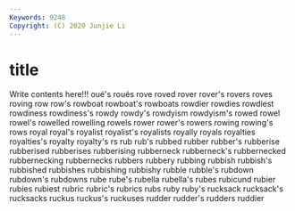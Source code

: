 ```yaml
---
Keywords: 9248
Copyright: (C) 2020 Junjie Li
---
```


# title

Write contents here!!!
oué's 
roués 
rove 
roved 
rover 
rover's 
rovers 
roves 
roving
row 
row's 
rowboat 
rowboat's 
rowboats 
rowdier 
rowdies 
rowdiest 
rowdiness 
rowdiness's
rowdy 
rowdy's 
rowdyism 
rowdyism's 
rowed 
rowel 
rowel's 
rowelled 
rowelling 
rowels
rower 
rower's 
rowers 
rowing 
rowing's 
rows 
royal 
royal's 
royalist 
royalist's
royalists 
royally 
royals 
royalties 
royalties's 
royalty 
royalty's 
rs 
rub 
rub's
rubbed 
rubber 
rubber's 
rubberise 
rubberised 
rubberises 
rubberising 
rubberneck 
rubberneck's 
rubbernecked
rubbernecking 
rubbernecks 
rubbers 
rubbery 
rubbing 
rubbish 
rubbish's 
rubbished 
rubbishes 
rubbishing
rubbishy 
rubble 
rubble's 
rubdown 
rubdown's 
rubdowns 
rube 
rube's 
rubella 
rubella's
rubes 
rubicund 
rubier 
rubies 
rubiest 
rubric 
rubric's 
rubrics 
rubs 
ruby
ruby's 
rucksack 
rucksack's 
rucksacks 
ruckus 
ruckus's 
ruckuses 
rudder 
rudder's 
rudders
ruddier 
